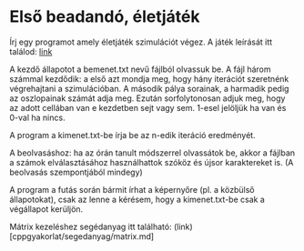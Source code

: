 Első beadandó, életjáték
========================

Írj egy programot amely életjáték szimulációt végez. A játék leírását itt találod: [link](https://hu.wikipedia.org/wiki/%C3%89letj%C3%A1t%C3%A9k)

A kezdő állapotot a bemenet.txt nevű fájlból olvassuk be. A fájl három számmal kezdődik: a első azt mondja meg, hogy hány iterációt szeretnénk végrehajtani a szimulációban. A második pálya sorainak, a harmadik pedig az oszlopainak számát adja meg. Ezután sorfolytonosan adjuk meg, hogy az adott cellában van e kezdetben sejt vagy sem. 1-esel jelöljük ha van és 0-val ha nincs.

A program a kimenet.txt-be írja be az n-edik iteráció eredményét. 

A beolvasáshoz: ha az órán tanult módszerrel olvassátok be, akkor a fájlban a számok elválasztásához használhattok szóköz és újsor karaktereket is. (A beolvasás szempontjából mindegy)

A program a futás során bármit írhat a képernyőre (pl. a közbülső állapotokat), csak az lenne a kérésem, hogy a kimenet.txt-be csak a végállapot kerüljön.

Mátrix kezeléshez segédanyag itt található: (link)[cppgyakorlat/segedanyag/matrix.md]
